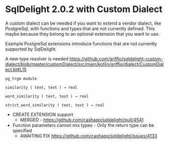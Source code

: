 # SqlDelight 2.0.2 with Custom Dialect

A custom dialect can be needed if you want to extend a vendor dialect, like PostgreSql, with functions and types
that are not currently defined. This maybe because they belong to an optional extension that you want to use.

Example PostgreSql extensions introduce functions that are not currently supported by SqlDelight.

A new type resolver is needed https://github.com/griffio/sqldelight-custom-dialect/blob/master/customDialect/src/main/kotlin/griffio/dialect/CustomDialect.kt#L15

```
pg_trgm module 

similarity ( text, text ) → real

word_similarity ( text, text ) → real

strict_word_similarity ( text, text ) → real

```

* CREATE EXTENSION support
  * MERGED - https://github.com/cashapp/sqldelight/pull/4541
* Function parameters cannot mix types - Only the return type can be specified 
  * AWAITING FIX https://github.com/cashapp/sqldelight/issues/4133
